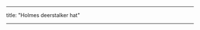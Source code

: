 - - -
title: "Holmes deerstalker hat"
- - -

<YouTube id='H24VBFMZJF4' />

<PatternDocs pattern='holmes' />
